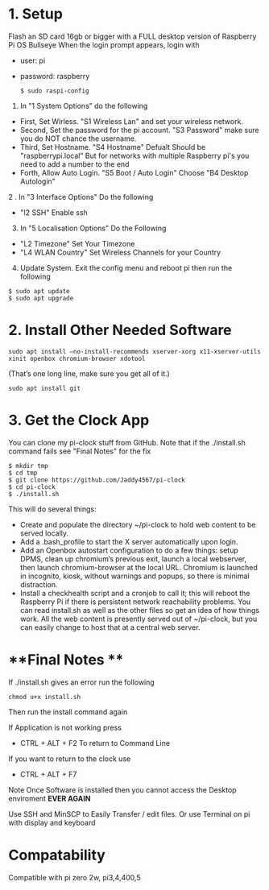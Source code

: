 # **1. Setup**

Flash an SD card 16gb or bigger with a FULL desktop version of Raspberry Pi OS Bullseye
When the login prompt appears, login with
  - user: pi
  - password: raspberry

	    $ sudo raspi-config

   1. In "1 System Options" do the following
   - First, Set Wirless. "S1 Wireless Lan" and set your wireless network.
   - Second, Set the password for the pi account. "S3 Password" make sure you do NOT chance the username.
   - Third, Set Hostname. "S4 Hostname" Defualt Should be "raspberrypi.local" But for networks with multiple Raspberry pi's you need to add a number to the end
   - Forth, Allow Auto Login. "S5 Boot / Auto Login" Choose "B4 Desktop Autologin"

   2 . In "3 Interface Options" Do the following
   - "I2 SSH" Enable ssh

   3. In "5 Localisation Options" Do the Following
   - "L2 Timezone" Set Your Timezone
   - "L4 WLAN Country" Set Wireless Channels for your Country

   4. Update System. Exit the config menu and reboot pi then run the following
	  
    $ sudo apt update
    $ sudo apt upgrade

# **2. Install Other Needed Software**

    sudo apt install –no-install-recommends xserver-xorg x11-xserver-utils xinit openbox chromium-browser xdotool
(That’s one long line, make sure you get all of it.)

    sudo apt install git

# **3. Get the Clock App**
You can clone my pi-clock stuff from GitHub.
Note that if the ./install.sh command fails see "Final Notes" for the fix
  
    $ mkdir tmp
    $ cd tmp
    $ git clone https://github.com/Jaddy4567/pi-clock
    $ cd pi-clock
    $ ./install.sh

This will do several things:
* Create and populate the directory ~/pi-clock to hold web content to be served locally.
* Add a .bash_profile to start the X server automatically upon login.
* Add an Openbox autostart configuration to do a few things: setup DPMS, clean up chromium’s previous exit, launch a local webserver, then launch chromium-browser at the local URL. Chromium is launched in incognito, kiosk, without warnings and popups, so there is minimal distraction.
* Install a checkhealth script and a cronjob to call it; this will reboot the Raspberry Pi if there is persistent network reachability problems.
You can read install.sh as well as the other files so get an idea of how things work. All the web content is presently served out of ~/pi-clock, but you can easily change to host that at a central web server.

# **Final Notes **

If ./install.sh gives an error run the following

	chmod u+x install.sh

Then run the install command again


If Application is not working press 
- CTRL + ALT + F2
To return to Command Line

If you want to return to the clock use 
- CTRL + ALT + F7

Note Once Software is installed then you cannot access the Desktop enviroment **EVER AGAIN**

Use SSH and MinSCP to Easily Transfer / edit files. Or use Terminal on pi with display and keyboard

# **Compatability**

Compatible with pi zero 2w, pi3,4,400,5


